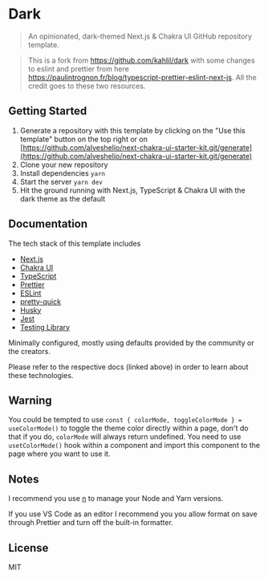 # Dark

> An opinionated, dark-themed Next.js & Chakra UI GitHub repository template.

> This is a fork from https://github.com/kahlil/dark with some changes to eslint and prettier from here
> https://paulintrognon.fr/blog/typescript-prettier-eslint-next-js.
> All the credit goes to these two resources.

## Getting Started

1. Generate a repository with this template by clicking on the "Use this template" button on the top right or on
   [https://github.com/alveshelio/next-chakra-ui-starter-kit.git/generate](https://github.com/alveshelio/next-chakra-ui-starter-kit.git/generate)
2. Clone your new repository
3. Install dependencies `yarn`
4. Start the server `yarn dev`
5. Hit the ground running with Next.js, TypeScript & Chakra UI with the dark theme as the default

## Documentation

The tech stack of this template includes

- [Next.js](https://nextjs.org)
- [Chakra UI](https://chakra-ui.com)
- [TypeScript](https://www.typescriptlang.org/)
- [Prettier](https://prettier.io/)
- [ESLint](https://eslint.org/)
- [pretty-quick](https://github.com/azz/pretty-quick)
- [Husky](https://typicode.github.io/husky)
- [Jest](https://jestjs.io/)
- [Testing Library](https://testing-library.com/)

Minimally configured, mostly using defaults provided by the community or the creators.

Please refer to the respective docs (linked above) in order to learn about these technologies.

## Warning

You could be tempted to use `const { colorMode, toggleColorMode } = useColorMode()` to toggle the theme color
directly within a page, don't do that if you do, `colorMode` will always return undefined.
You need to use `usetColorMode()` hook within a component and import this component to the page where you want to
use it.

## Notes

I recommend you use [n](https://github.com/tj/n) to manage your Node and Yarn versions.

If you use VS Code as an editor I recommend you you allow format on save through Prettier and turn off the built-in formatter.

## License

MIT
